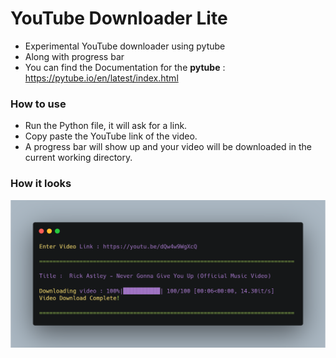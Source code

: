# YouTube Downloader Lite

- Experimental YouTube downloader using pytube
- Along with progress bar
- You can find the Documentation for the **pytube** : https://pytube.io/en/latest/index.html

### How to use

- Run the Python file, it will ask for a link.
- Copy paste the YouTube link of the video.
- A progress bar will show up and your video will be downloaded in the current working directory.

### How it looks
![](https://github.com/TheOneOh1/TubeDownloaderLite/blob/main/carbon.png)

